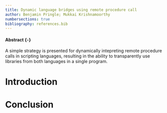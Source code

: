 ```yaml
---
title: Dynamic language bridges using remote procedure call
author: Benjamin Pringle; Mukkai Krishnamoorthy
numbersections: true
bibliography: references.bib
---
```


#### Abstract {-}

A simple strategy is presented for dynamically intepreting remote procedure
calls in scripting languages, resulting in the ability to transparently use
libraries from both languages in a single program.

# Introduction

# Conclusion
